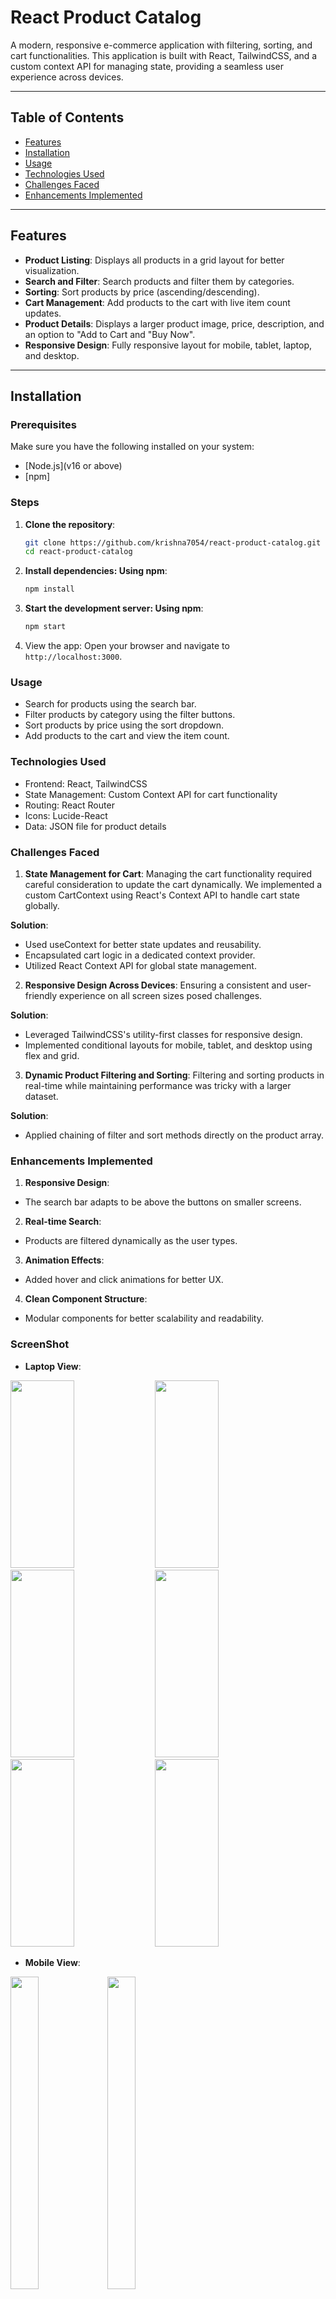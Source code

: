 # React Product Catalog

A modern, responsive e-commerce application with filtering, sorting, and cart functionalities. This application is built with React, TailwindCSS, and a custom context API for managing state, providing a seamless user experience across devices.

---

## Table of Contents
- [Features](#features)
- [Installation](#installation)
- [Usage](#usage)
- [Technologies Used](#technologies-used)
- [Challenges Faced](#challenges-faced)
- [Enhancements Implemented](#enhancements-implemented)

---

## Features
- **Product Listing**: Displays all products in a grid layout for better visualization.
- **Search and Filter**: Search products and filter them by categories.
- **Sorting**: Sort products by price (ascending/descending).
- **Cart Management**: Add products to the cart with live item count updates.
- **Product Details**: Displays a larger product image, price, description, and an option to "Add to Cart and "Buy Now".
- **Responsive Design**: Fully responsive layout for mobile, tablet, laptop, and desktop.

---

## Installation

### Prerequisites
Make sure you have the following installed on your system:
- [Node.js](v16 or above)
- [npm]

### Steps
1. **Clone the repository**:
   ```bash
   git clone https://github.com/krishna7054/react-product-catalog.git
   cd react-product-catalog
   ```
2. **Install dependencies: Using npm**: 
    ```bash
    npm install
    ```
3. **Start the development server: Using npm**:    
    ```bash
    npm start
    ```
4. View the app: Open your browser and navigate to `http://localhost:3000`.    

### Usage
- Search for products using the search bar.
- Filter products by category using the filter buttons.
- Sort products by price using the sort dropdown.
- Add products to the cart and view the item count.

### Technologies Used
- Frontend: React, TailwindCSS
- State Management: Custom Context API for cart functionality
- Routing: React Router
- Icons: Lucide-React
- Data: JSON file for product details

### Challenges Faced
1. **State Management for Cart**:
Managing the cart functionality required careful consideration to update the cart dynamically. We implemented a custom CartContext using React's Context API to handle cart state globally.

**Solution**:
- Used useContext for better state updates and reusability.
- Encapsulated cart logic in a dedicated context provider.
- Utilized React Context API for global state management.

2. **Responsive Design Across Devices**:
Ensuring a consistent and user-friendly experience on all screen sizes posed challenges.

**Solution**:
- Leveraged TailwindCSS's utility-first classes for responsive design.
- Implemented conditional layouts for mobile, tablet, and desktop using flex and grid.

3. **Dynamic Product Filtering and Sorting**:
Filtering and sorting products in real-time while maintaining performance was tricky with a larger dataset.

**Solution**:
- Applied chaining of filter and sort methods directly on the product array.

### Enhancements Implemented
1. **Responsive Design**:
- The search bar adapts to be above the buttons on smaller screens.

2. **Real-time Search**:
- Products are filtered dynamically as the user types.

3. **Animation Effects**:
- Added hover and click animations for better UX.

4. **Clean Component Structure**:
- Modular components for better scalability and readability.

### ScreenShot

- **Laptop View**:
<p>
   <img src="https://github.com/user-attachments/assets/c93bc744-405f-4adb-869a-e7ffd382cff5" width=45% height = 300 >
    <img src="https://github.com/user-attachments/assets/e973cad7-9a70-4113-9210-db7dbd718642" width=45% height = 300>

   <img src="https://github.com/user-attachments/assets/9a6662cb-45fd-4f45-b947-8562343e518d" width=45% height = 300>
    <img src="https://github.com/user-attachments/assets/8ecbb76d-38aa-43af-acd8-5dd756957785" width=45% height = 300>
      <img src="https://github.com/user-attachments/assets/3bc323da-98c5-4fd0-9cf9-6e348ca8783a" width=45% height = 300>
    <img src="https://github.com/user-attachments/assets/73881b15-2e74-4dfc-8695-76eea6d01c01" width=45% height = 300>
 
</p>
  

- **Mobile View**:
 <p>
   <img src="https://github.com/user-attachments/assets/59c3129f-2c07-48fb-a516-bc06851db349" width=30% height=500>
  <img src="https://github.com/user-attachments/assets/442087fe-ab93-41c4-be45-457a55bc11e6" width=30% height=500>
 
</p>


